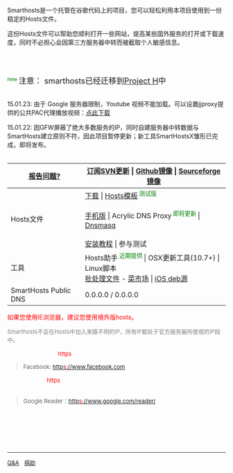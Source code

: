 Smarthosts是一个托管在谷歌代码上的项目，您可以轻松利用本项目使用到一份稳定的Hosts文件。

这份Hosts文件可以帮助您顺利打开一些网站，提高某些国外服务的打开或下载速度，同时不必担心会因第三方服务器中转而被截取个人敏感信息。

<br><br><br>
<sup><font color='green'> new </font></sup> <font size='4'>注意： smarthosts已经迁移到<a href='http://projecth.us'>Project H</a>中</font>

<br>
15.01.23: 由于 Google 服务器限制，Youtube 视频不能加载。可以设置jjproxy提供的公共PAC代理播放视频：<a href='https://liruqi.github.io/jjproxy/hosts.pac'>点此下载</a>

<br>

15.01.22: 因GFW屏蔽了绝大多数服务的IP，同时自建服务器中转数据与SmartHosts建立原则不符，因此项目暂停更新；新工具SmartHostsX雏形已完成，即将发布。<br>
<br>
<table><thead><th> <a href='https://code.google.com/p/smarthosts/issues/entry'>报告问题?</a> </th><th> <a href='https://code.google.com/feeds/p/smarthosts/svnchanges/basic'>订阅SVN更新</a> | <a href='https://github.com/smarthosts/smarthosts'>Github镜像</a> | <a href='https://sourceforge.net/projects/smarthosts/'>Sourceforge镜像</a> </th></thead><tbody>
<tr><td> Hosts文件                                                                   </td><td> <a href='https://smarthosts.googlecode.com/svn/trunk/hosts'>下载</a> | <a href='https://smarthosts.googlecode.com/svn/trunk/hosts_template'>Hosts模板</a><sup><font color='green'> 测试版 </font></sup> <br><br>   <a href='https://smarthosts.googlecode.com/svn/trunk/mobile_devices/hosts'>手机版</a> | Acrylic DNS Proxy<sup><font color='green'> 即将更新 </font></sup> | <a href='https://smarthosts.googlecode.com/svn/trunk/dnsmasq.conf'>Dnsmasq</a> <br><br>   <a href='https://code.google.com/p/smarthosts/wiki/installation'>安装教程</a> | 参与测试 </td></tr>
<tr><td> 工具                                                                        </td><td> Hosts助手<sup><font color='green'> 近期提供 </font></sup> | OSX更新工具(10.7+) | Linux脚本 <br> <a href='https://smarthosts.googlecode.com/svn/trunk/hosts.bat'>批处理文件</a> - <a href='https://market.android.com/details?id=mobi.smarthosts'>菜市场</a> | <a href='https://code.google.com/p/smarthosts4ios/'>iOS deb源</a> </td></tr>
<tr><td> SmartHosts Public DNS                                                         </td><td> 0.0.0.0 / 0.0.0.0                                                                                                                                                                                                                              </td></tr></tbody></table>

<font color='red'>如果您使用IE浏览器，建议您使用境外版hosts。</font>


<font color='#FFF' size='2>如无法打开上面的链接请点这里</font'>

<font color='gray'>Smarthosts不会在Hosts中加入来路不明的IP，所有IP都处于官方服务器所使用的IP段中。</font><br>

某些网站需要您使用<font color='red'>https</font>方式打开，例如:<br>
<blockquote>Facebook: <a href='https://www.facebook.com'> http<font color='red'>s</font>://www.facebook.com</a></blockquote>

以下网站您使用<font color='red'>https</font>方式也打不开了，例如:<br>
<br>
<blockquote>Google Reader：<a href='https://www.google.com/reader/'>http<font color='red'>s</font>://www.google.com/reader/</a>  <font color='white'>#GoogleSB</font></blockquote>

<br><br>
喜欢就猛击一下吧 ==> <br>
<br><br>
<hr />

<a href='https://code.google.com/p/smarthosts/wiki/QA'>Q&amp;A</a>   |   <a href='https://code.google.com/p/smarthosts/wiki/donate'>捐助</a>